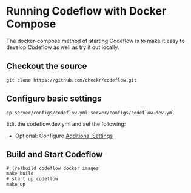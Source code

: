 # Running Codeflow with Docker Compose

The docker-compose method of starting Codeflow is to make it easy to develop Codeflow as well as try it out locally.

## Checkout the source

`git clone https://github.com/checkr/codeflow.git`

## Configure basic settings

```
cp server/configs/codeflow.yml server/configs/codeflow.dev.yml
```

Edit the codeflow.dev.yml and set the following:

* Optional: Configure [Additional Settings](settings.md)

## Build and Start Codeflow
```
# (re)build codeflow docker images
make build
# start up codeflow
make up
```
